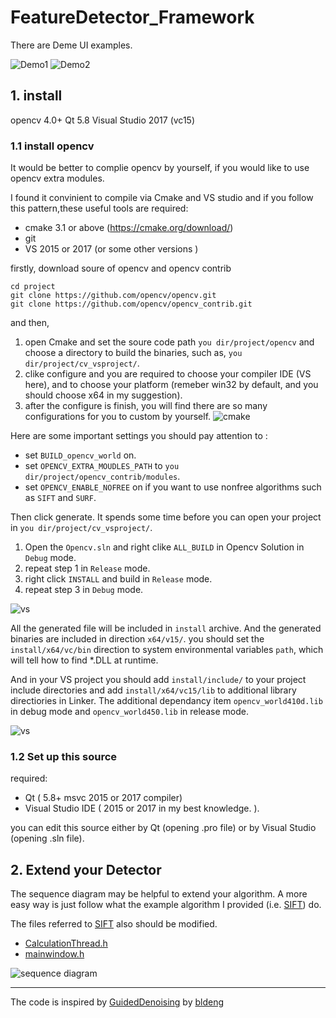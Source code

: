 # FeatureDetector_Framework

There are Deme UI examples.

![Demo1](screenshoot/DemoUI.png)
![Demo2](screenshoot/DemoUI2.png)

## 1. install

opencv 4.0+
Qt 5.8
Visual Studio 2017 (vc15)

### 1.1 install opencv

It would be better to complie opencv by yourself, if you would like to use opencv extra modules.

I found it convinient to compile via Cmake and VS studio and if you follow this pattern,these  useful tools are required:

- cmake 3.1 or above (https://cmake.org/download/)
- git
- VS 2015 or 2017 (or some other versions )

firstly, download soure of opencv and opencv contrib

```git
cd project
git clone https://github.com/opencv/opencv.git
git clone https://github.com/opencv/opencv_contrib.git
```

and then, 

1. open Cmake and set the soure code path
`you dir/project/opencv` and choose a directory to build the binaries, such as, `you dir/project/cv_vsproject/`. 
2. clike configure and you are required to choose your compiler IDE (VS here), and to choose your platform (remeber win32 by default, and you should choose x64 in my suggestion).
3. after the configure is finish, you will find there are so many configurations for you to custom by yourself.
![cmake](screenshoot/cmake.png)

Here are some important settings you should pay attention to :

- set `BUILD_opencv_world` on.
- set `OPENCV_EXTRA_MOUDLES_PATH` to `you dir/project/opencv_contrib/modules`.
- set `OPENCV_ENABLE_NOFREE` on if you want to use nonfree algorithms such as `SIFT` and `SURF`.

Then click generate. It spends some time before you can open your project in `you dir/project/cv_vsproject/`.

1. Open the `Opencv.sln` and right clike `ALL_BUILD`  in Opencv Solution in `Debug` mode. 
2. repeat step 1 in `Release` mode.
3. right click `INSTALL` and build in `Release` mode.
4. repeat step 3 in `Debug` mode.

![vs](screenshoot/vs.png)

All the generated file will be included in `install` archive. And the generated binaries are included in direction `x64/v15/`.
you should set the `install/x64/vc/bin` direction to system environmental variables `path`, which will tell how to find *.DLL at runtime.

And in your VS project you should add `install/include/` to your project include directories and add `install/x64/vc15/lib` to additional library directiories in Linker. The additional 
dependancy item `opencv_world410d.lib` in debug mode and `opencv_world450.lib` in release mode.

![vs](screenshoot/opencv_install.png)

### 1.2 Set up this source

required:

- Qt ( 5.8+ msvc 2015 or 2017 compiler)
- Visual Studio IDE ( 2015 or 2017 in my best knowledge. ).

 you can edit this source either by Qt (opening .pro file) or by Visual Studio (opening .sln file).

## 2. Extend your Detector

The sequence diagram may be helpful to extend your algorithm. A more easy way is just follow what the example algorithm I provided (i.e. [SIFT](algorithms/FeatureDetectorSIFT.cpp)) do.

The files referred to [SIFT](algorithms/FeatureDetectorSIFT.cpp) also should be modified.

- [CalculationThread.h](CalculationThread.h)
- [mainwindow.h](mainwindow.cpp)

![sequence diagram](screenshoot/sequence_diagram.png)

------------------------------
The code is inspired by [GuidedDenoising](https://github.com/bldeng/GuidedDenoising) by [bldeng](https://github.com/bldeng)